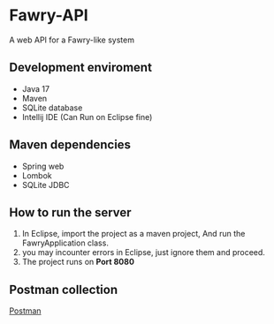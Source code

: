 # Fawry-API
 A web API for a Fawry-like system

## Development enviroment
- Java 17
- Maven
- SQLite database
- Intellij IDE (Can Run on Eclipse fine)

## Maven dependencies
- Spring web
- Lombok
- SQLite JDBC
 
## How to run the server
1. In Eclipse, import the project as a maven project, And run the FawryApplication class.
2. you may incounter errors in Eclipse, just ignore them and proceed.
3. The project runs on **Port 8080**

## Postman collection
[Postman](https://www.postman.com/navigation-pilot-52858262/workspace/fcai/collection/24397850-e59eff63-1796-4906-b296-25248593e470?action=share&creator=24397850)
